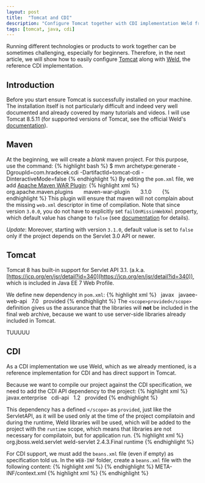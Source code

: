 ```yaml
---
layout: post
title:  "Tomcat and CDI"
description: "Configure Tomcat together with CDI implementation Weld from the scratch together with simple web application as a demonstration"
tags: [tomcat, java, cdi]
---
```

Running different technologies or products to work together can be sometimes challenging, especially for beginners.
Therefore, in the next article, we will show how to easily configure [Tomcat](http://tomcat.apache.org) along with
[Weld](http://weld.cdi-spec.org), the reference CDI implementation.

## Introduction
Before you start ensure Tomcat is successfully installed on your machine. The installation itself is not particularly difficult
and indeed very well documented and already covered by many tutorials and videos. I will use Tomcat 8.5.11  (for supported
versions of Tomcat, see the official Weld's [documentation](https://docs.jboss.org/weld/reference/latest/en-US/html/environments.html#_tomcat)).

## Maven
At the beginning, we will create a *blank* maven project. For this purpose, use the command:
{% highlight bash %}
$ mvn archetype:generate -DgroupId=com.hradecek.cdi -DartifactId=tomcat-cdi -DinteractiveMode=false
{% endhighlight %}
By editing the `pom.xml` file, we add [Apache Maven WAR Plugin](https://maven.apache.org/plugins/maven-war-plugin/):
{% highlight xml %}
<build>
  <plugins>
    <plugin>
      <groupId>org.apache.maven.plugins</groupId>
      <artifactId>maven-war-plugin</artifactId>
      <version>3.1.0</version>
    </plugin>
  </plugins>
</build>
{% endhighlight %}
This plugin will ensure that maven will not complain about the missing `web.xml` descriptor in time of compilation.
Note that since version `3.0.0`, you do not have to explicitly set `failOnMissinWebXml` property,
which default value has change to `false` (see [documentation](https://maven.apache.org/plugins/maven-war-plugin/war-mojo.html#failOnMissingWebXml) for details).

*Update*: Moreover, starting with version `3.1.0`, default value is set to `false` only if the project depends on the
Servlet 3.0 API or newer.

## Tomcat
Tomcat 8 has built-in support for Servlet API 3.1. (a.k.a. [https://jcp.org/en/jsr/detail?id=340](https://jcp.org/en/jsr/detail?id=340)),
which is included in Java EE 7 Web Profile.

We define new dependency in `pom.xml`:
{% highlight xml %}
<dependency>
  <groupId>javax</groupId>
  <artifactId>javaee-web-api</artifactId>
  <version>7.0</version>
  <scope>provided</scope>
</dependency>
{% endhighlight %}
The `<scope>provided</scope>` definition gives us the assurance that the libraries will **not** be included in the final
web archive, because we want to use server-side libraries already included in Tomcat.

TUUUUU
## CDI
As a CDI implementation we use Weld, which as we already mentioned, is a reference implementation for CDI and has direct
support in Tomcat.

Because we want to compile our project against the CDI specification, we need to add the CDI API dependency to the project:
{% highlight xml %}
<dependency>
  <groupId>javax.enterprise</groupId>
  <artifactId>cdi-api</artifactId>
  <version>1.2</version>
  <scope>provided</scope>
</dependency>
{% endhighlight %}

This dependency has a defined `</scope>` as `provided`, just like the ServletAPI, as it will be used only at the time of the project compilatoin and during the runtime, Weld libraries will be used, which will be added to the project with the `runtime` scope, which means that libraries are not necessary for compilatoin, but for application run.
{% highlight xml %}
<dependency>
  <groupId>org.jboss.weld.servlet</groupId>
  <artifactId>weld-servlet</artifactId>
  <version>2.4.3.Final</version>
  <scope>runtime</scope>
</dependency>
{% endhighlight %}

For CDI support, we must add the `beans.xml` file (even if empty) as specification told us. In the `WEB-INF` folder, create a `beans.xml` file with the following content:
{% highlight xml %}
<beans xmlns="http://xmlns.jcp.org/xml/ns/javaee"
       xmlns:xsi="http://www.w3.org/2001/XMLSchema-instance"
       xsi:schemaLocation="http://xmlns.jcp.org/xml/ns/javaee http://xmlns.jcp.org/xml/ns/javaee/beans_1_2.xsd"
       version="1.2"
       bean-discovery-mode="all">
</beans>
{% endhighlight %}
META-INF/context.xml
{% highlight xml %}
<Context>
  <Resource name="BeanManager"
            auth="Container"
            type="javax.enterprise.inject.spi.BeanManager"
            factory="org.jboss.weld.resources.ManagerObjectFactory"/>
</Context>
{% endhighlight %}


